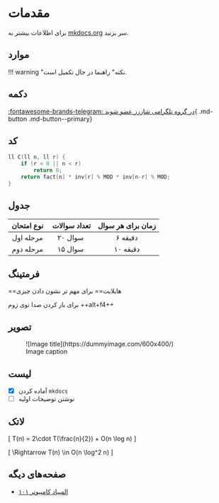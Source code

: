 # مقدمات

برای اطلاعات بیشتر به
[mkdocs.org](https://www.mkdocs.org)
سر بزنید.

## موارد

!!! warning "نکته"
    راهنما در حال تکمیل است.

## دکمه

[:fontawesome-brands-telegram: در گروه تلگرامی شاززز عضو شوید](https://t.me/shaazzz_group){ .md-button .md-button--primary}

## کد

``` cpp title="انتخاب \(r\) از \(n\)"
ll C(ll n, ll r) {
    if (r < 0 || n < r)
        return 0;
    return fact[n] * inv[r] % MOD * inv[n-r] % MOD;
}
```

## جدول

| نوع امتحان |‌‌ تعداد سوالات | زمان برای هر سوال |
|:----:|:----:|:---:|
| مرحله اول | ۲۰ سوال | ۶ دقیقه |
| مرحله دوم | ۱۵ سوال | ۱۰ دقیقه |

## فرمتینگ

==هایلایت==
برای مهم تر نشون دادن چیزی

برای باز کردن صدا توی زوم
++alt+f4++

## تصویر

<figure markdown>
  ![Image title](https://dummyimage.com/600x400/)
  <figcaption>Image caption</figcaption>
</figure>

## لیست

- [x] آماده کردن `mkdocs`
- [ ] نوشتن توضیحات اولیه

## لاتک

\[ T(n) = 2\cdot T(\frac{n}{2}) + O(n \log n) \]

\[ \Rightarrow T(n) \in O(n \log^2 n) \]

## صفحه‌های دیگه

- [المپیاد کامپیوتر ۱۰۱](intro/index.md)